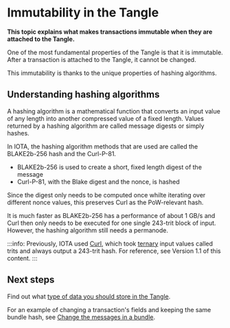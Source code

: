 # Immutability in the Tangle

**This topic explains what makes transactions immutable when they are attached to the Tangle.**

One of the most fundamental properties of the Tangle is that it is immutable. After a transaction is attached to the Tangle, it cannot be changed.

This immutability is thanks to the unique properties of hashing algorithms.

## Understanding hashing algorithms

A hashing algorithm is a mathematical function that converts an input value of any length into another compressed value of a fixed length. Values returned by a hashing algorithm are called message digests or simply hashes.

In IOTA, the hashing algorithm methods that are used are called the BLAKE2b-256 hash and the Curl-P-81.

- BLAKE2b-256 is used to create a short, fixed length digest of the message
- Curl-P-81, with the Blake digest and the nonce, is hashed

Since the digest only needs to be computed once whilte iterating over different nonce values, this preserves Curl as the PoW-relevant hash.

It is much faster as BLAKE2b-256 has a performance of about 1 GB/s and Curl then only needs to be executed for one single 243-trit block of input. However, the hashing algorithm still needs a permanode.

:::info:
Previously, IOTA used [Curl](../references/glossary.md#Curl), which took [ternary](../the-tangle/ternary.md) input values called trits and always output a 243-trit hash. For reference, see Version 1.1 of this content.
:::

## Next steps

Find out what [type of data you should store in the Tangle](../the-tangle/storing-data.md).

For an example of changing a transaction's fields and keeping the same bundle hash, see [Change the messages in a bundle](root://core/1.0/tutorials/js/change-message-in-bundle.md).